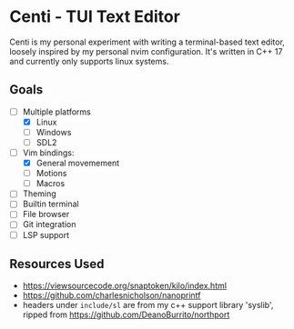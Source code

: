 # Centi - TUI Text Editor

Centi is my personal experiment with writing a terminal-based text editor, loosely inspired by my personal nvim configuration. It's written in C++ 17 and currently only supports linux systems.

## Goals

- [ ] Multiple platforms
    - [x] Linux
    - [ ] Windows
    - [ ] SDL2
- [ ] Vim bindings:
    - [x] General movemement
    - [ ] Motions
    - [ ] Macros
- [ ] Theming
- [ ] Builtin terminal
- [ ] File browser
- [ ] Git integration
- [ ] LSP support

## Resources Used
- https://viewsourcecode.org/snaptoken/kilo/index.html
- https://github.com/charlesnicholson/nanoprintf
- headers under `include/sl` are from my c++ support library 'syslib', ripped from https://github.com/DeanoBurrito/northport
